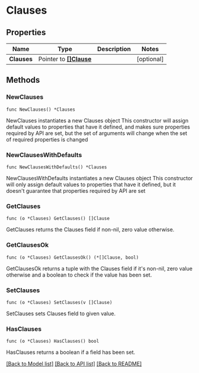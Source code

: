 # Clauses

## Properties

Name | Type | Description | Notes
------------ | ------------- | ------------- | -------------
**Clauses** | Pointer to [**[]Clause**](Clause.md) |  | [optional] 

## Methods

### NewClauses

`func NewClauses() *Clauses`

NewClauses instantiates a new Clauses object
This constructor will assign default values to properties that have it defined,
and makes sure properties required by API are set, but the set of arguments
will change when the set of required properties is changed

### NewClausesWithDefaults

`func NewClausesWithDefaults() *Clauses`

NewClausesWithDefaults instantiates a new Clauses object
This constructor will only assign default values to properties that have it defined,
but it doesn't guarantee that properties required by API are set

### GetClauses

`func (o *Clauses) GetClauses() []Clause`

GetClauses returns the Clauses field if non-nil, zero value otherwise.

### GetClausesOk

`func (o *Clauses) GetClausesOk() (*[]Clause, bool)`

GetClausesOk returns a tuple with the Clauses field if it's non-nil, zero value otherwise
and a boolean to check if the value has been set.

### SetClauses

`func (o *Clauses) SetClauses(v []Clause)`

SetClauses sets Clauses field to given value.

### HasClauses

`func (o *Clauses) HasClauses() bool`

HasClauses returns a boolean if a field has been set.


[[Back to Model list]](../README.md#documentation-for-models) [[Back to API list]](../README.md#documentation-for-api-endpoints) [[Back to README]](../README.md)


